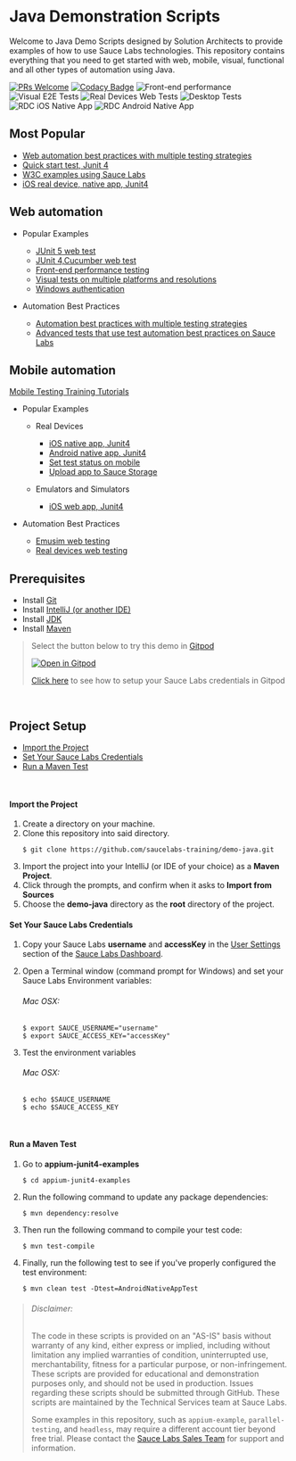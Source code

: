 # Java Demonstration Scripts

Welcome to Java Demo Scripts designed by Solution Architects to provide examples of how to use Sauce Labs technologies. This repository contains
everything that you need to get started with web, mobile, visual, functional and all other types of automation using Java.

[![PRs Welcome](https://img.shields.io/badge/PRs-welcome-brightgreen.svg?style=flat-square)](http://makeapullrequest.com)
[![Codacy Badge](https://api.codacy.com/project/badge/Grade/564ddfb012db40048781b7b6c954d099)](https://app.codacy.com/gh/saucelabs-training/demo-java?utm_source=github.com&utm_medium=referral&utm_content=saucelabs-training/demo-java&utm_campaign=Badge_Grade_Dashboard)
![Front-end performance](https://github.com/saucelabs-training/demo-java/workflows/Front-end%20performance/badge.svg)
![Visual E2E Tests](https://github.com/saucelabs-training/demo-java/workflows/Visual%20E2E%20Tests/badge.svg)
![Real Devices Web Tests](https://github.com/saucelabs-training/demo-java/workflows/Real%20Devices%20Web%20Tests/badge.svg)
![Desktop Tests](https://github.com/saucelabs-training/demo-java/workflows/Desktop%20Tests/badge.svg)
![RDC iOS Native App](https://github.com/saucelabs-training/demo-java/workflows/RDC%20iOS%20Native%20App/badge.svg)
![RDC Android Native App](https://github.com/saucelabs-training/demo-java/workflows/RDC%20Android%20Native%20App/badge.svg)

## Most Popular
*  [Web automation best practices with multiple testing strategies](/best-practice/src/test/java/com/saucedemo/tests/)
*  [Quick start test, Junit 4](./java11/selenium3.junit4.examples/src/test/java/com/onboarding/Module1JunitTest.java)
*  [W3C examples using Sauce Labs](https://github.com/saucelabs-training/demo-java/blob/master/w3c-examples)
*  [iOS real device, native app, Junit4](./java11/appium-junit4-examples/src/test/java/com/realdevice/unifiedplatform/IOSNativeAppUnifiedPlatformTest.java)

## Web automation

- Popular Examples
    - [JUnit 5 web test](/java11/selenium3-junit5-examples/src/test/java/com/saucedemo/JUnit5W3CChromeTest.java)
    - [JUnit 4,Cucumber web test](/java8/selenium3.junit4.examples.cucumber/src/test/resources/AddItem.feature)
    - [Front-end performance testing](/java8/selenium.junit4.examples/src/test/java/com/saucedemo/PerformanceExampleTests.java)
    - [Visual tests on multiple platforms and resolutions](/best-practice/src/test/java/com/saucedemo/tests/VisualCrossPlatformTests.java)
    - [Windows authentication](/java8/selenium.junit4.examples/src/test/java/com/saucedemo/WindowsAuthentication.java)

- Automation Best Practices
    -  [Automation best practices with multiple testing strategies](/best-practice/src/test/java/com/saucedemo/tests/)
    -  [Advanced tests that use test automation best practices on Sauce Labs](https://github.com/saucelabs-training/demo-java/blob/master/parallel-testing)

## Mobile automation
[Mobile Testing Training Tutorials](./TRAINING.md)

- Popular Examples
    - Real Devices
       - [iOS native app, Junit4](./appium-junit4-examples/src/test/java/com/realdevice/unifiedplatform/IOSNativeAppTest.java)
       - [Android native app, Junit4](./appium-junit4-examples/src/test/java/com/realdevice/unifiedplatform/AndroidNativeAppTest.java)
       - [Set test status on mobile](./appium-junit4-examples/src/test/java/com/realdevice/unifiedplatform/AndroidNativeAppTest.java)
       - [Upload app to Sauce Storage](./appium-junit4-examples/src/test/java/com/realdevice/unifiedplatform/SauceStorage.sh)
    
    - Emulators and Simulators
       - [iOS web app, Junit4](./appium-junit4-examples/src/test/java/com/emusim)

- Automation Best Practices
    -  [Emusim web testing](/best-practice/src/test/java/com/saucedemo/tests/EmusimWebAppTests.java)
    -  [Real devices web testing](/best-practice/src/test/java/com/saucedemo/tests/RealDeviceWebTests.java)


## Prerequisites

* Install [Git](https://github.com/saucelabs-training/demo-java/blob/master/docs/prerequisites.md#install-git)
* Install [IntelliJ (or another IDE)](https://github.com/saucelabs-training/demo-java/blob/master/docs/prerequisites.md#install-intellij)
* Install [JDK](https://github.com/saucelabs-training/demo-java/blob/master/docs/prerequisites.md#install-the-jdk)
* Install [Maven](https://github.com/saucelabs-training/demo-java/blob/master/docs/prerequisites.md#install-maven)

> Select the button below to try this demo in [Gitpod](https://www.gitpod.io/)
>
> <a href="https://gitpod.io/#https://github.com/saucelabs-training/demo-java"><img src="https://github.com/saucelabs-training/demo-java/blob/master/docs/open-in-gitpod.png" title="Open in Gitpod"></a>
>
> [Click here](docs/gitpod_instructions.md) to see how to setup your Sauce Labs credentials in Gitpod

<br />

## Project Setup
* [Import the Project](#import-the-project)
* [Set Your Sauce Labs Credentials](#set-your-sauce-labs-credentials)
* [Run a Maven Test](#run-a-maven-test)
 
<br />


#### Import the Project

1. Create a directory on your machine.
2. Clone this repository into said directory.
    ```
    $ git clone https://github.com/saucelabs-training/demo-java.git
    ```
2. Import the project into your IntelliJ (or IDE of your choice) as a **Maven Project**.
3. Click through the prompts, and confirm when it asks to **Import from Sources**
4. Choose the **demo-java** directory as the **root** directory of the project.

#### Set Your Sauce Labs Credentials
1. Copy your Sauce Labs **username** and **accessKey** in the [User Settings](https://app.saucelabs.com/user-settings) section of the [Sauce Labs Dashboard](https://app.saucelabs.com/dashboard/builds).
2. Open a Terminal window (command prompt for Windows) and set your Sauce Labs Environment variables:   
   ###### Mac OSX:
   ```
   $ export SAUCE_USERNAME="username"
   $ export SAUCE_ACCESS_KEY="accessKey"
   ```
   
9. Test the environment variables
    ###### Mac OSX:
    ```
    $ echo $SAUCE_USERNAME
    $ echo $SAUCE_ACCESS_KEY
    ```

<br />

#### Run a Maven Test

1. Go to **appium-junit4-examples**
    ```
   $ cd appium-junit4-examples
   ```
1. Run the following command to update any package dependencies:
    ```
    $ mvn dependency:resolve
    ```
2. Then run the following command to compile your test code:
    ```
    $ mvn test-compile
    ```
3. Finally, run the following test to see if you've properly configured the test environment:
    ```
    $ mvn clean test -Dtest=AndroidNativeAppTest

> ###### Disclaimer:
>
> The code in these scripts is provided on an "AS-IS" basis without warranty of any kind, either express or implied, including without limitation any implied warranties of condition, uninterrupted use, merchantability, fitness for a particular purpose, or non-infringement. These scripts are provided for educational and demonstration purposes only, and should not be used in production. Issues regarding these scripts should be submitted through GitHub. These scripts are maintained by the Technical Services team at Sauce Labs.
>
> Some examples in this repository, such as `appium-example`, `parallel-testing`, and `headless`, may require a different account tier beyond free trial. Please contact the [Sauce Labs Sales Team](https://saucelabs.com/contact) for support and information.
